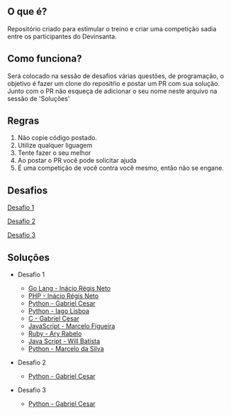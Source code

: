 ## O que é?

Repositório criado para estimular o treino e criar uma competição sadia entre os participantes do Devinsanta.

## Como funciona?

Será colocado na sessão de desafios várias questões, de programação, o objetivo é fazer um clone do repositŕio e postar um PR com sua solução.
Junto com o PR não esqueça de adicionar o seu nome neste arquivo na sessão de 'Soluções'

## Regras

1. Não copie código postado.
2. Utilize qualquer liguagem
3. Tente fazer o seu melhor
4. Ao postar o PR você pode solicitar ajuda
5. É uma competição de você contra você mesmo, então não se engane.

## Desafios

[Desafio 1](https://github.com/aryrabelo/Devinsanta-Challenge/blob/master/Desafio%201/Desafio%201.md)

[Desafio 2](https://github.com/aryrabelo/Devinsanta-Challenge/blob/master/Desafio%202/Desafio%202.md)

[Desafio 3](https://github.com/aryrabelo/Devinsanta-Challenge/blob/master/Desafio%203/Desafio%203.md)


## Soluções

* Desafio 1

  * [Go Lang - Inácio Régis Neto](https://github.com/inacio/Devinsanta-Challenge/blob/master/Desafio%201/Go-Inacio/main.go)
  * [PHP - Inácio Régis Neto](https://github.com/inacio/Devinsanta-Challenge/blob/master/Desafio%201/PHP_Inacio/desafio1.php)
  * [Python - Gabriel Cesar](https://github.com/gabrielcesar/Devinsanta-Challenge/tree/master/Desafio%201/python_gabrielcesar)
  * [Python - Iago Lisboa](https://github.com/iagolisboa/Devinsanta-Challenge/blob/master/Desafio%201/Python_IagoLisboa/challenge1.py)
  * [C - Gabriel Cesar](https://github.com/gabrielcesar/Devinsanta-Challenge/tree/master/Desafio%201/c_gabrielcesar)
  * [JavaScript - Marcelo Figueira](https://github.com/MarceloFigueira/Devinsanta-Challenge/blob/master/Desafio%201/js_marcelofigueira/desafio1.js)
  * [Ruby - Ary Rabelo](https://github.com/aryrabelo/Devinsanta-Challenge/tree/master/Desafio%201/Ruby(aryrabelo))
  * [Java Script - Will Batista](https://github.com/aryrabelo/Devinsanta-Challenge/tree/master/Desafio%201/JavaScript(Will))
  * [Python - Marcelo da Silva](https://github.com/marcelodasilva/Devinsanta-Challenge/blob/master/Desafio%201/python_MarceloDaSilva/solution1.py)


* Desafio 2

  * [Python - Gabriel Cesar](https://github.com/gabrielcesar/Devinsanta-Challenge/tree/master/Desafio%202/python_gabrielcesar)


* Desafio 3

  * [Python - Gabriel Cesar](https://github.com/gabrielcesar/Devinsanta-Challenge/tree/master/Desafio%203/python_gabrielcesar)


